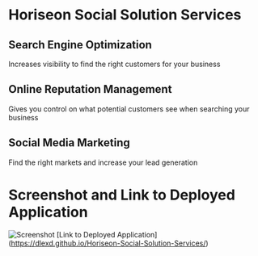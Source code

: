 # Horiseon Social Solution Services
## Search Engine Optimization
Increases visibility to find the right customers for your business
## Online Reputation Management
Gives you control on what potential customers see when searching your business
## Social Media Marketing
Find the right markets and increase your lead generation

# Screenshot and Link to Deployed Application
![Screenshot](https://imgur.com/kNZbpNi)
[Link to Deployed Application] (https://dlexd.github.io/Horiseon-Social-Solution-Services/)
